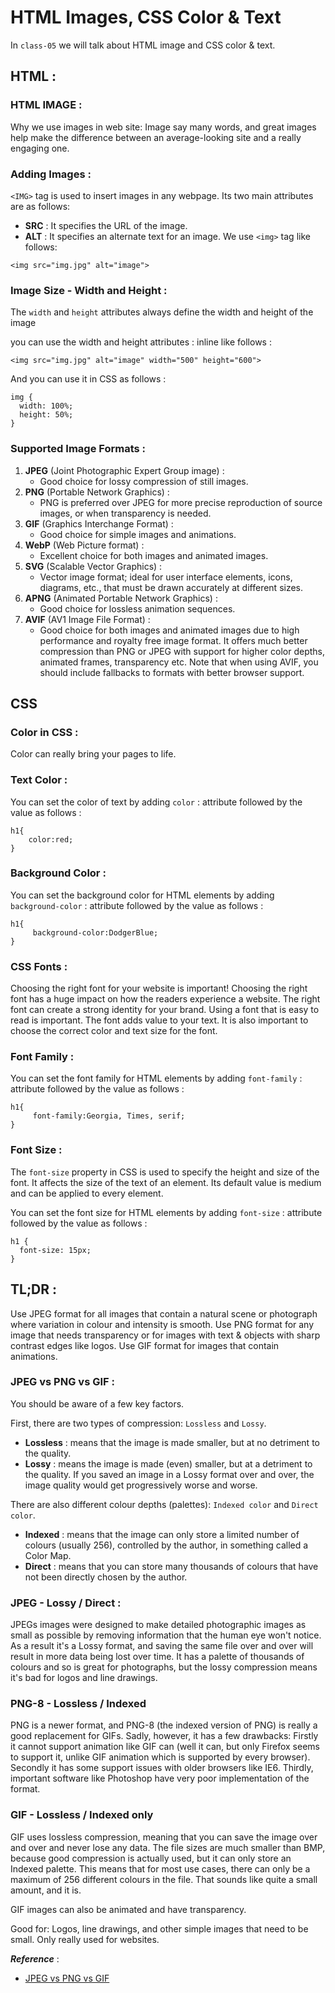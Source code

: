 # HTML Images, CSS Color & Text
In `class-05` we will talk about HTML image and CSS color & text.
## HTML :
### HTML IMAGE :
Why we use images in web site:
Image say many words, and great images help make the difference between an average-looking site and a really engaging one.
### Adding Images :
`<IMG>` tag is used to insert images in any webpage. Its two main attributes are as follows:
* **SRC** : It specifies the URL of the image.
* **ALT** : It specifies an alternate text for an image.
We use `<img>` tag like follows:
```
<img src="img.jpg" alt="image">
```
### Image Size - Width and Height :
The `width` and `height` attributes always define the width and height of the image

you can use the width and height attributes : inline like follows :
```
<img src="img.jpg" alt="image" width="500" height="600">
```
And you can use it in CSS as follows :
```
img {
  width: 100%;
  height: 50%;
}
```
### Supported Image Formats :
1. **JPEG** (Joint Photographic Expert Group image) :
    * Good choice for lossy compression of still images.
2. **PNG** (Portable Network Graphics) :
    * PNG is preferred over JPEG for more precise reproduction of source images, or when transparency is needed.
3. **GIF** (Graphics Interchange Format) :
    * Good choice for simple images and animations.
4. **WebP** (Web Picture format) :
   * Excellent choice for both images and animated images.
5. **SVG** (Scalable Vector Graphics) :
    * Vector image format; ideal for user interface elements, icons, diagrams, etc., that must be drawn accurately at different sizes.
6. **APNG** (Animated Portable Network Graphics) :
    * Good choice for lossless animation sequences.
7. **AVIF** (AV1 Image File Format) :
    * Good choice for both images and animated images due to high performance and royalty free image format. It offers much better compression than PNG or JPEG with support for higher color depths, animated frames, transparency etc. Note that when using AVIF, you should include fallbacks to formats with better browser support.
## CSS
### Color in CSS :
Color can really bring your pages to life.
### Text Color :
You can set the color of text by adding `color` : attribute followed by the value as follows :
```
h1{ 
    color:red;
}
```
### Background Color :
You can set the background color for HTML elements by adding `background-color` : attribute followed by the value as follows :
```
h1{
     background-color:DodgerBlue;
}
```
### CSS Fonts :
Choosing the right font for your website is important! Choosing the right font has a huge impact on how the readers experience a website. The right font can create a strong identity for your brand. Using a font that is easy to read is important. The font adds value to your text. It is also important to choose the correct color and text size for the font.

### Font Family :
You can set the font family for HTML elements by adding `font-family` : attribute followed by the value as follows :
```
h1{
     font-family:Georgia, Times, serif;
}
```
### Font Size :
The `font-size` property in CSS is used to specify the height and size of the font. It affects the size of the text of an element. Its default value is medium and can be applied to every element.

You can set the font size for HTML elements by adding `font-size` : attribute followed by the value as follows :
```
h1 {
  font-size: 15px;
}
```
## TL;DR :
Use JPEG format for all images that contain a natural scene or photograph where variation in colour and intensity is smooth. Use PNG format for any image that needs transparency or for images with text & objects with sharp contrast edges like logos. Use GIF format for images that contain animations.

### JPEG vs PNG vs GIF :
You should be aware of a few key factors.

First, there are two types of compression: `Lossless` and `Lossy`.
* **Lossless** : means that the image is made smaller, but at no detriment to the quality.
* **Lossy** : means the image is made (even) smaller, but at a detriment to the quality. If you saved an image in a Lossy format over and over, the image quality would get progressively worse and worse.

There are also different colour depths (palettes): `Indexed color` and `Direct color`.
* **Indexed** : means that the image can only store a limited number of colours (usually 256), controlled by the author, in something called a Color Map.
* **Direct** : means that you can store many thousands of colours that have not been directly chosen by the author.
### JPEG - Lossy / Direct :
JPEGs images were designed to make detailed photographic images as small as possible by removing information that the human eye won't notice. As a result it's a Lossy format, and saving the same file over and over will result in more data being lost over time. It has a palette of thousands of colours and so is great for photographs, but the lossy compression means it's bad for logos and line drawings.
### PNG-8 - Lossless / Indexed

PNG is a newer format, and PNG-8 (the indexed version of PNG) is really a good replacement for GIFs. Sadly, however, it has a few drawbacks: Firstly it cannot support animation like GIF can (well it can, but only Firefox seems to support it, unlike GIF animation which is supported by every browser). Secondly it has some support issues with older browsers like IE6. Thirdly, important software like Photoshop have very poor implementation of the format.
### GIF - Lossless / Indexed only

GIF uses lossless compression, meaning that you can save the image over and over and never lose any data. The file sizes are much smaller than BMP, because good compression is actually used, but it can only store an Indexed palette. This means that for most use cases, there can only be a maximum of 256 different colours in the file. That sounds like quite a small amount, and it is.

GIF images can also be animated and have transparency.

Good for: Logos, line drawings, and other simple images that need to be small. Only really used for websites.

***Reference*** :

* [JPEG vs PNG vs GIF ](https://stackoverflow.com/questions/2336522/what-are-the-different-usecases-of-png-vs-gif-vs-jpeg-vs-svg)